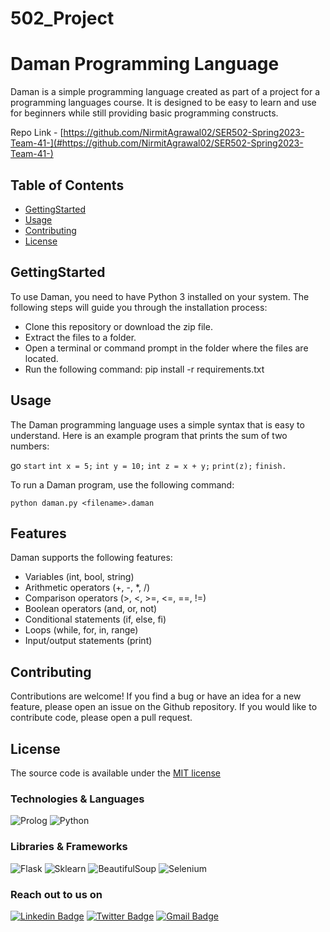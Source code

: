 # 502_Project

# Daman Programming Language

Daman is a simple programming language created as part of a project for a programming languages course. It is designed to be easy to learn and use for beginners while still providing basic programming constructs.

Repo Link - [https://github.com/NirmitAgrawal02/SER502-Spring2023-Team-41-](#https://github.com/NirmitAgrawal02/SER502-Spring2023-Team-41-)


## Table of Contents

- [GettingStarted](#gettingstarted)
- [Usage](#usage)
- [Contributing](#contributing)
- [License](#license)


## GettingStarted

To use Daman, you need to have Python 3 installed on your system. The following steps will guide you through the installation process:

- Clone this repository or download the zip file.
- Extract the files to a folder.
- Open a terminal or command prompt in the folder where the files are located.
- Run the following command: pip install -r requirements.txt


## Usage

The Daman programming language uses a simple syntax that is easy to understand. Here is an example program that prints the sum of two numbers:

go
`start`
`int x = 5;`
`int y = 10;`
`int z = x + y;`
`print(z);`
`finish.`


To run a Daman program, use the following command:

`python daman.py <filename>.daman`


## Features

Daman supports the following features:

- Variables (int, bool, string)
- Arithmetic operators (+, -, *, /)
- Comparison operators (>, <, >=, <=, ==, !=)
- Boolean operators (and, or, not)
- Conditional statements (if, else, fi)
- Loops (while, for, in, range)
- Input/output statements (print)


## Contributing

Contributions are welcome! If you find a bug or have an idea for a new feature, please open an issue on the Github repository. If you would like to contribute code, please open a pull request.


## License

The source code is available under the [MIT license](https://github.com/bitcookies/winrar-keygen/blob/master/LICENSE)


### Technologies & Languages

![Prolog](https://img.shields.io/badge/-Prolog-red?style=flat-round&logo=Prolog)
![Python](https://img.shields.io/badge/-Python-black?style=flat-round&logo=Python)

### Libraries & Frameworks

![Flask](https://img.shields.io/badge/-Flask-blue?style=flat-round&logo=flask)
![Sklearn](https://img.shields.io/badge/-sklearn-E45826?style=flat-round&logo=Sklearn)
![BeautifulSoup](https://img.shields.io/badge/-BeautifulSoup-C65D7B?style=flat-round&logo=BeautifulSoup)
![Selenium](https://img.shields.io/badge/-Selenium-black?style=flat-round&logo=selenium)


### Reach out to us on

[![Linkedin Badge](https://img.shields.io/badge/-LinkedIn-blue?style=flat-round&logo=Linkedin&logoColor=white&link=https://www.linkedin.com/in/alok-rajpurohit-1941461a3/)](https://www.linkedin.com/in/alok-rajpurohit-1941461a3/)
[![Twitter Badge](https://img.shields.io/badge/-Twitter-blue?style=flat-round&logo=Twitter&logoColor=white&link=https://twitter.com/AlokPur32580593)](https://twitter.com/AlokPur32580593)
[![Gmail Badge](https://img.shields.io/badge/-Gmail-c14438?style=flat-round&logo=Gmail&logoColor=white&link=mailto:saloniguptasg12@gmail.com)](mailto:alokpurohit18@gmail.com)

